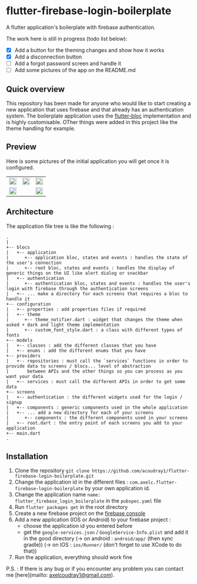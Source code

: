# flutter-firebase-login-boilerplate
A flutter application's boilerplate with firebase authentication.

The work here is still in progress (todo list below):
* [x] Add a button for the theming changes and show how it works
* [x] Add a disconnection button 
* [ ] Add a forgot password screen and handle it
* [ ] Add some pictures of the app on the README.md

## Quick overview
This repository has been made for anyone who would like to start creating a new application that uses firebase and that already has an authentication system.
The boilerplate application uses the [flutter-bloc](https://bloclibrary.dev/#/) implementation and is highly customisable. OTher things were added in this project like the theme handling for example. 

## Preview
Here is some pictures of the initial application you will get once it is configured.

<div style="text-align: center"><table>
<tr>
  <td style="text-align: center">
    <img src="https://github.com/acoudray1/flutter-firebase-login-boilerplate/blob/master/github_assets/welcome_page.png" height="100%" width="100%" align="middle">
  </td>
  <td style="text-align: center">
    <img src="https://github.com/acoudray1/flutter-firebase-login-boilerplate/blob/master/github_assets/login_page.png" height="100%" width="100%" align="middle">
  </td>
  <td style="text-align: center">
    <img src="https://github.com/acoudray1/flutter-firebase-login-boilerplate/blob/master/github_assets/signup_page.png" height="100%" width="100%" align="middle">
  </td>
</tr>
<tr>
  <td style="text-align: center">
    <img src="https://github.com/acoudray1/flutter-firebase-login-boilerplate/blob/master/github_assets/home_page_dark.png" height="100%" width="100%" align="middle">
  </td>
  <td style="text-align: center">
  </td>
  <td style="text-align: center">
    <img src="https://github.com/acoudray1/flutter-firebase-login-boilerplate/blob/master/github_assets/home_page_light.png" height="100%" width="100%" align="middle">
  </td>
</tr>
</table></div>

## Architecture
The application file tree is like the following :
```
.
|
+-- blocs
|   +-- application
|      +-- application bloc, states and events : handles the state of the user's connection
|      +-- root bloc, states and events : handles the display of generic things on the UI like alert dialog or snackbar
|   +-- authentication
|      +-- authentication bloc, states and events : handles the user's login with firebase through the authentication screens
|   +-- ... make a directory for each screens that requires a bloc to handle it
+-- configuration
|   +-- properties : add properties files if required
|   +-- theme
|      +-- theme_notifier.dart : widget that changes the theme when asked + dark and light theme implementation
|      +-- custom_font_style.dart : a class with different types of fonts
+-- models
|   +-- classes : add the different classes that you have
|   +-- enums : add the different enums that you have
+-- providers
|   +-- repositories : must call the `services` functions in order to provide data to screens / blocs... level of abstraction
|       between APIs and the other things so you can process as you want your data
|   +-- services : must call the different APIs in order to get some data
+-- screens
|   +-- authentication : the different widgets used for the login / signup
|   +-- components : generic components used in the whole application
|   +-- ... add a new directory for each of your screens
|      +-- components : the different components used in your screens
|   +-- root.dart : the entry point of each screens you add to your application
+-- main.dart
.
```

## Installation
1. Clone the repository `git clone https://github.com/acoudray1/flutter-firebase-login-boilerplate.git`
2. Change the application id in the different files : `com.axelc.flutter-firebase-login-boilerplate` by your own application id.
3. Change the application name `name: flutter_firebase_login_boilerplate` in the `pubspec.yaml` file
4. Run `flutter packages get` in the root directory
5. Create a new firebase project on the [firebase console](https://console.firebase.google.com/)
6. Add a new application (IOS or Android) to your firebase project :
      * choose the application id you entered before
      * get the `google-services.json` / `GoogleService-Info.plist` and add it in the good directory
            (-> on android : `android/app/` (then sync gradle))
            (-> on IOS : `ios/Runner/` (don't forget to use XCode to do that))
7. Run the application, everything should work fine

P.S. : If there is any bug or if you encounter any problem you can contact me [here](mailto: axelcoudray1@gmail.com).
      
